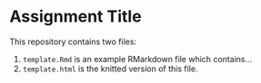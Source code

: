 # Assignment Title

This repository contains two files:

1) `template.Rmd` is an example RMarkdown file which contains...
2) `template.html` is the knitted version of this file.
